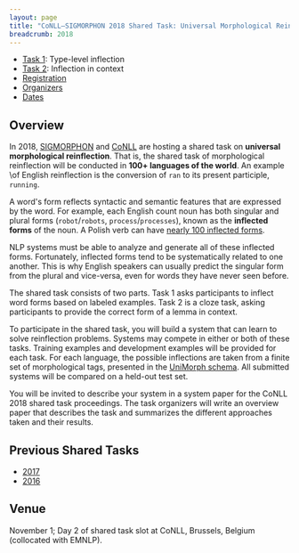 ```yaml
---
layout: page
title: "CoNLL–SIGMORPHON 2018 Shared Task: Universal Morphological Reinflection"
breadcrumb: 2018
---
```


- [Task 1](task1): Type-level inflection
- [Task 2](task2): Inflection in context
- [Registration](https://docs.google.com/forms/d/e/1FAIpQLSdMiv7vgA5EMGvVWQPY4LVG8mO-ZtRa9HvMeAMZIQWKMotZBg/viewform?usp=sf_link)
- [Organizers](organizers)
- [Dates](dates)

## Overview

In 2018, [SIGMORPHON](https://sigmorphon.github.io/) and [CoNLL](http://www.conll.org/) are hosting a 
shared task on __universal morphological reinflection__. That is, the shared task of morphological reinflection will be conducted in **100+ languages of the world**. An example 
\of English reinflection is the conversion of `ran` to its present 
participle, `running`.

A word's form reflects syntactic and semantic features that are expressed by the word. For example, each English count noun has both singular and plural forms (`robot`/`robots`, `process`/`processes`), known as the **inflected forms** of the noun. A Polish verb can have [nearly 100 inflected forms](http://www.tastingpoland.com/language/verb/dodac_add_verb.html).

NLP systems must be able to analyze and generate all of these inflected forms. Fortunately, inflected forms tend to be systematically related to one another. This is why English speakers can usually predict the singular form from the plural and vice-versa, even for words they have never seen before.

The shared task consists of two parts. Task 1 asks participants to inflect word forms based on labeled examples. Task 2 is a cloze task, asking participants to provide the correct form of a lemma in context.

To participate in the shared task, you will build a system that can
learn to solve reinflection problems. Systems may compete in either or both of these tasks. Training examples and development examples will be provided for each task. For each language, the possible inflections are taken from a finite set of morphological tags, presented in the [UniMorph schema](https://unimorph.github.io). All submitted systems will be 
compared on a held-out test set.

You will be invited to describe your system in a system paper for
the CoNLL 2018 shared task proceedings.  The task organizers will write an
overview paper that describes the task and summarizes the different
approaches taken and their results.

  
## Previous Shared Tasks

- [2017](../2017)
- [2016](../2016)

## Venue

November 1; Day 2 of shared task slot at CoNLL, Brussels, Belgium (collocated with EMNLP).
